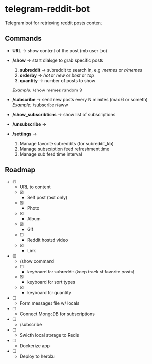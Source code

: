 # telegram-reddit-bot
Telegram bot for retrieving reddit posts content

## Commands
* __URL__ -> show content of the post (mb user too)
* __/show__ -> start dialoge to grab specific posts
  1. __subreddit__ -> subreddit to search in, e.g. _memes_ or _r/memes_
  2. __orderby__ -> _hot_ or _new_ or _best_ or _top_
  3. __quantity__ -> number of posts to show
   
  _Example:_ /show memes random 3
* __/subscribe__ -> send new posts every N minutes (max 6 or someth)
    _Example:_ /subscribe r/aww
* __/show_subscribtions__ ->  show list of subscriptions
* __/unsubscribe__ -> 
* __/settings__ ->
  1. Manage favorite subreddits (for subreddit_kb)
  2. Manage subscription feed refreshment time
  3. Manage sub feed time interval

## Roadmap
- [x] - URL to content
  - [x] - Self post (text only) 
  - [x] - Photo 
  - [x] - Album 
  - [x] - Gif 
  - [ ] - Reddit hosted video
  - [x] - Link  
- [x] - /show command
  - [ ] - keyboard for subreddit (keep track of favorite posts) 
  - [x] - keyboard for sort types 
  - [x] - keyboard for quantity
- [ ] - Form messages file w/ locals
- [ ] - Connect MongoDB for subscriptions
- [ ] - /subscribe
- [ ] - Swicth local storage to Redis
- [ ] - Dockerize app 
- [ ] - Deploy to heroku
